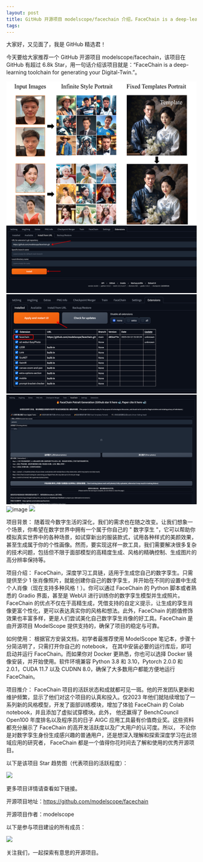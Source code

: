 ```yaml
---
layout: post
title: GitHub 开源项目 modelscope/facechain 介绍，FaceChain is a deep-learning toolchain for generating your Digital-Twin.
tags: 
---
```


大家好，又见面了，我是 GitHub 精选君！

今天要给大家推荐一个 GitHub 开源项目 modelscope/facechain，该项目在 GitHub 有超过 6.8k Star，用一句话介绍该项目就是：“FaceChain is a deep-learning toolchain for generating your Digital-Twin.”。


![image](https://raw.githubusercontent.com/modelscope/facechain/master/resources/git_cover.jpg)
![image](https://raw.githubusercontent.com/modelscope/facechain/master/resources/sdwebui_install.png)
![image](https://raw.githubusercontent.com/modelscope/facechain/master/resources/sdwebui_restart.png)
![image](https://raw.githubusercontent.com/modelscope/facechain/master/resources/sdwebui_success.png)
![image](https://raw.githubusercontent.com/modelscope/facechain/master/resources/framework_eng.jpg)
![](https://modelscope.oss-cn-beijing.aliyuncs.com/modelscope.gif)



项目背景：
   随着现今数字生活的深化，我们的需求也在随之改变。让我们想象一个场景，你希望在数字世界中拥有一个属于你自己的 " 数字孪生 "，它可以帮助你模拟真实世界中的各种场景，如试穿新出的服装款式，试用各种样式的美颜效果，甚至生成属于你的个性画像。然而，要实现这样一款工具，我们需要解决很多复杂的技术问题，包括但不限于面部模型的高精度生成、风格的精确控制、生成图片的高分辨率保持等。

项目介绍：
   FaceChain，深度学习工具链，适用于生成您自己的数字孪生。只需提供至少 1 张肖像照片，就能创建你自己的数字孪生，并开始在不同的设置中生成个人肖像（现在支持多种风格！）。你可以通过 FaceChain 的 Python 脚本或者熟悉的 Gradio 界面，甚至是 WebUI 进行训练你的数字孪生模型并生成照片。FaceChain 的优点不仅在于高精生成，凭借支持的自定义提示，让生成的孪生肖像更富个性化，更可以表达真实你的风格和想法。此外，FaceChain 的颜值修饰效果也丰富多样，更是人们尝试美化自己数字孪生肖像的好工具。FaceChain 是由开源项目 ModelScope 提供支持的，确保了项目的稳定与可靠。

如何使用：
   根据官方安装文档，初学者最推荐使用 ModelScope 笔记本，步骤十分简洁明了，只需打开你自己的 notebook， 在其中安装必要的运行库后，即可启动并运行 FaceChain。而如果你对 Docker 更熟悉，你也可以选择 Docker 镜像安装，并开始使用。软件环境兼容 Python 3.8 和 3.10，Pytorch 2.0.0 和 2.0.1，CUDA 11.7 以及 CUDNN 8.0，确保了大多数用户都能方便地运行 FaceChain。

项目推介：
   FaceChain 项目的活跃状态和成就都可见一斑。他的开发团队更新和维护频繁，显示了他们对这个项目的认真和投入。仅2023 年他们就陆续增加了一系列新的风格模型，开发了面部训练模块，增加了体验 FaceChain 的 Colab notebook，并且添加了虚拟试穿模块。此外， 他还赢得了 BenchCouncil Open100 年度排名以及程序员的日子 AIGC 应用工具最有价值商业奖。这些资料都充分展示了 FaceChain 的高开发活跃度以及广大用户的认可度。所以， 不论你是对数字孪生身份生成感兴趣的普通用户，还是想深入理解和探索深度学习在此领域应用的研究者， FaceChain 都是一个值得你花时间去了解和使用的优秀开源项目。


以下是该项目 Star 趋势图（代表项目的活跃程度）：

![](https://api.star-history.com/svg?repos=modelscope/facechain&type=Timeline)

更多项目详情请查看如下链接。

开源项目地址：https://github.com/modelscope/facechain 

开源项目作者：modelscope

以下是参与项目建设的所有成员：

![](https://contrib.rocks/image?repo=modelscope/facechain)

关注我们，一起探索有意思的开源项目。

